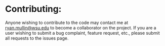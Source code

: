 # Contributing:

Anyone wishing to contribute to the code may contact me at ryan.mullin@wsu.edu to become a collaborator on the project.
If you are a user wishing to submit a bug complaint, feature request, etc., please submit all requests to the issues page.

